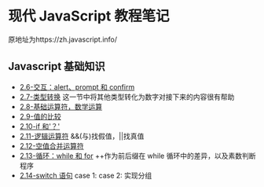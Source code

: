# 现代 JavaScript 教程笔记

原地址为https://zh.javascript.info/

## Javascript 基础知识

- [2.6-交互：alert、prompt 和 confirm](./JavaScript基础知识/2.6-交互：alert、prompt%20和%20confirm.html)
- [2.7-类型转换](./JavaScript基础知识/2.7-类型转换.html)
  这一节中将其他类型转化为数字对接下来的内容很有帮助
- [2.8-基础运算符，数学运算](./JavaScript基础知识/2.8-基础运算符，数学运算.html)
- [2.9-值的比较](./JavaScript基础知识/2.9-值的比较.html)
- [2.10-if 和'？'](JavaScript基础知识/2.10-if和'？'.html)
- [2.11-逻辑运算符](JavaScript基础知识/2.11-逻辑运算符.html)
  &&(与)找假值，||找真值
- [2.12-空值合并运算符](JavaScript基础知识/2.12-空值合并运算符.html)
- [2.13-循环：while 和 for](JavaScript基础知识/2.13-循环：while%20和%20for.html) ++作为前后缀在 while 循环中的差异，以及素数判断程序
- [2.14-switch 语句](/JavaScript基础知识/2.14-switch语句.html) case 1: case 2: 实现分组